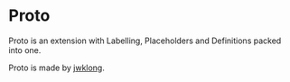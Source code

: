 # Proto

Proto is an extension with Labelling, Placeholders and Definitions packed into one.

Proto is made by [jwklong](../developers/jwklong.md).
